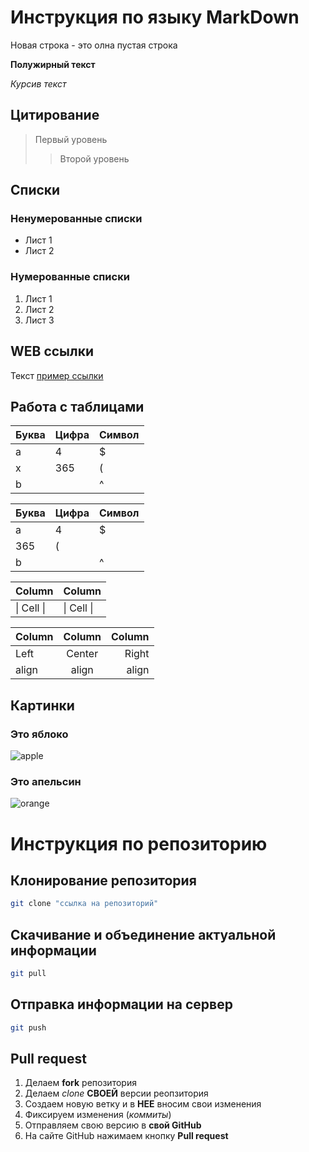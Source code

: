 # Инструкция по языку MarkDown

Новая строка - это олна пустая строка

**Полужирный текст**

*Курсив текст*

## Цитирование
> Первый уровень
>> Второй уровень

## Списки
### Ненумерованные списки
* Лист 1
* Лист 2
### Нумерованные списки
1. Лист 1
2. Лист 2
3. Лист 3

## WEB ссылки
Текст [пример ссылки](http.example.com "Всплывающая подсказка")

## Работа с таблицами

Буква | Цифра | Символ
------ | ------|----------
a      | 4     | $
x      | 365    | (
b      |       | ^  

Буква|Цифра|Символ
---|---|---
a|4|$
 |365|(
b| |^  

Column | Column
------ | ------
\| Cell \|| \| Cell \|  


Column | Column | Column
:----- | :----: | -----:
Left   | Center | Right
align  | align  | align

## Картинки

### Это яблоко

![apple](apple.jpg)

### Это апельсин

![orange](orange.png)

# Инструкция по репозиторию

## Клонирование репозитория 

```sh
git clone "ссылка на репозиторий"
```

## Скачивание и объединение актуальной информации

```sh
git pull
```
## Отправка информации на сервер

```sh
git push
```
## Pull request

1. Делаем **fork** репозитория
2. Делаем _clone_ **СВОЕЙ** версии реопзитория
3. Создаем новую ветку и в **НЕЕ** вносим свои изменения
4. Фиксируем изменения (_коммиты_)
5. Отправляем свою версию в **свой GitHub**
6. На сайте GitHub нажимаем кнопку __Pull request__ 